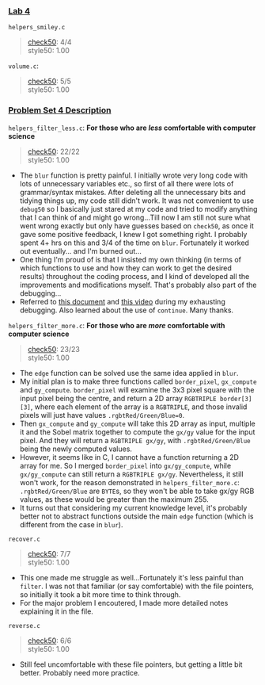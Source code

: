 ### [Lab 4](https://cs50.harvard.edu/x/2023/labs/4/)
`helpers_smiley.c`
> [check50](https://submit.cs50.io/check50/b26414ef44973577506dc647ed8bc85444ed6971): 4/4  
> style50: 1.00  

`volume.c`:
> [check50](https://submit.cs50.io/check50/146813b9484992fbc2a58564ebf80449d4a2ab04): 5/5  
> style50: 1.00  

### [Problem Set 4 Description](https://cs50.harvard.edu/x/2023/psets/4/)
`helpers_filter_less.c`: **For those who are *less* comfortable with computer science**    
> [check50](https://submit.cs50.io/check50/9f177e06ad0f42fa809062c9f9ce1759b09b4c2e): 22/22   
> style50: 1.00  
- The `blur` function is pretty painful. I initially wrote very long code with lots of unnecessary variables etc., so first of all there were lots of grammar/syntax mistakes. After deleting all the unnecessary bits and tidying things up, my code still didn't work. It was not convenient to use `debug50` so I basically just stared at my code and tried to modify anything that I can think of and might go wrong...Till now I am still not sure what went wrong exactly but only have guesses based on `check50`, as once it gave some positive feedback, I knew I got something right. I probably spent 4+ hrs on this and 3/4 of the time on `blur`. Fortunately it worked out eventually... and I'm burned out...
- One thing I'm proud of is that I insisted my own thinking (in terms of which functions to use and how they can work to get the desired results) throughout the coding process, and I kind of developed all the improvements and modifications myself. That's probably also part of the debugging... 
- Referred to [this document](https://github.com/mancuoj/CS50x/blob/master/Week4/1-filter-less.c) and [this video](https://www.youtube.com/watch?v=eoHIX_PNGcE) during my exhausting debugging. Also learned about the use of `continue`. Many thanks. 

`helpers_filter_more.c`: **For those who are *more* comfortable with computer science**    
> [check50](https://submit.cs50.io/check50/c019d97f08a14431cc67cd7167a053ed7f785e09): 23/23   
> style50: 1.00  
- The `edge` function can be solved use the same idea applied in `blur`. 
- My initial plan is to make three functions called `border_pixel`, `gx_compute` and `gy_compute`. `border_pixel` will examine the 3x3 pixel square with the input pixel being the centre, and return a 2D array `RGBTRIPLE border[3][3]`, where each element of the array is a `RGBTRIPLE`, and those invalid pixels will just have values `.rgbtRed/Green/Blue=0`.
- Then `gx_compute` and `gy_compute` will take this 2D array as input, multiple it and the Sobel matrix together to compute the `gx/gy` value for the input pixel. And they will return a `RGBTRIPLE gx/gy`, with `.rgbtRed/Green/Blue` being the newly computed values.
- However, it seems like in C, I cannot have a function returning a 2D array for me. So I merged `border_pixel` into `gx/gy_compute`, while `gx/gy_compute` can still return a `RGBTRIPLE gx/gy`. Nevertheless, it still won't work, for the reason demonstrated in `helpers_filter_more.c`: `.rgbtRed/Green/Blue` are `BYTE`s, so they won't be able to take gx/gy RGB values, as these would be greater than the maximum 255.
- It turns out that considering my current knowledge level, it's probably better not to abstract functions outside the main `edge` function (which is different from the case in `blur`).

`recover.c`    
> [check50](https://submit.cs50.io/check50/25a0d341db5fbd287ce149e403c436a7cf96c277): 7/7   
> style50: 1.00  
- This one made me struggle as well...Fortunately it's less painful than `filter`. I was not that familiar (or say comfortable) with the file pointers, so initially it took a bit more time to think through. 
- For the major problem I encoutered, I made more detailed notes explaining it in the file.

`reverse.c`    
> [check50](https://submit.cs50.io/check50/05a2918a9dc8e2e7446c65b767b82305d6f965c3): 6/6   
> style50: 1.00  
- Still feel uncomfortable with these file pointers, but getting a little bit better. Probably need more practice.
